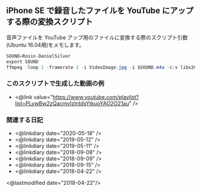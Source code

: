 ## iPhone SE で録音したファイルを YouTube にアップする際の変換スクリプト

音声ファイルを YouTube アップ用のファイルに変換する際のスクリプト引数(Ubuntu 16.04用)をメモします。

```java
SOUND=Rosin-DanielSilver
export SOUND
ffmpeg -loop 1 -framerate 2 -i VideoImage.jpg -i $SOUND.m4a -c:v libx264 -preset medium -tune stillimage -crf 18 -c:a copy -shortest -pix_fmt yuv420p $SOUND.mkv
```

### このスクリプトで生成した動画の例

* <@link value="https://www.youtube.com/playlist?list=PLywBw2zQacmvIzlntdsYtkuoYAO2O21au" />

### 関連する日記

- <@linkdiary date="2020-05-18" />
- <@linkdiary date="2019-05-12" />
- <@linkdiary date="2019-05-11" />
- <@linkdiary date="2018-09-08" />
- <@linkdiary date="2018-09-09" />
- <@linkdiary date="2018-09-15" />
- <@linkdiary date="2018-04-22" />

<@lastmodified date="2018-04-22"/>
